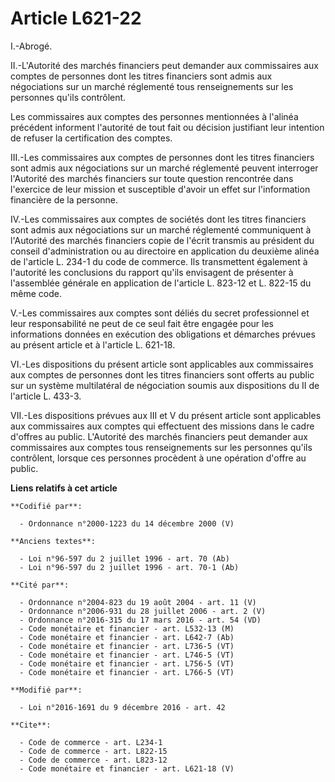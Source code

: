 # Article L621-22

I.-Abrogé. 

II.-L'Autorité des marchés financiers peut demander aux commissaires aux comptes de personnes dont les titres financiers sont
admis aux négociations sur un marché réglementé tous renseignements sur les personnes qu'ils contrôlent. 

Les commissaires aux comptes des personnes mentionnées à l'alinéa précédent informent l'autorité de tout fait ou décision
justifiant leur intention de refuser la certification des comptes. 

III.-Les commissaires aux comptes de personnes dont les titres financiers sont admis aux négociations sur un marché
réglementé peuvent interroger l'Autorité des marchés financiers sur toute question rencontrée dans l'exercice de leur mission
et susceptible d'avoir un effet sur l'information financière de la personne. 

IV.-Les commissaires aux comptes de sociétés dont les titres financiers sont admis aux négociations sur un marché réglementé
communiquent à l'Autorité des marchés financiers copie de l'écrit transmis au président du conseil d'administration ou au
directoire en application du deuxième alinéa de l'article L. 234-1 du code de commerce. Ils transmettent également à
l'autorité les conclusions du rapport qu'ils envisagent de présenter à l'assemblée générale en application de l'article L.
823-12 et L. 822-15 du même code.

V.-Les commissaires aux comptes sont déliés du secret professionnel et leur responsabilité ne peut de ce seul fait être
engagée pour les informations données en exécution des obligations et démarches prévues au présent article et à l'article L.
621-18. 

VI.-Les dispositions du présent article sont applicables aux commissaires aux comptes de personnes dont les titres financiers
sont offerts au public sur un système multilatéral de négociation soumis aux dispositions du II de l'article L. 433-3.

VII.-Les dispositions prévues aux III et V du présent article sont applicables aux commissaires aux comptes qui effectuent
des missions dans le cadre d'offres au public. L'Autorité des marchés financiers peut demander aux commissaires aux comptes
tous renseignements sur les personnes qu'ils contrôlent, lorsque ces personnes procèdent à une opération d'offre au public.

**Liens relatifs à cet article**

	**Codifié par**:

	  - Ordonnance n°2000-1223 du 14 décembre 2000 (V)

	**Anciens textes**:

	  - Loi n°96-597 du 2 juillet 1996 - art. 70 (Ab)
	  - Loi n°96-597 du 2 juillet 1996 - art. 70-1 (Ab)

	**Cité par**:

	  - Ordonnance n°2004-823 du 19 août 2004 - art. 11 (V)
	  - Ordonnance n°2006-931 du 28 juillet 2006 - art. 2 (V)
	  - Ordonnance n°2016-315 du 17 mars 2016 - art. 54 (VD)
	  - Code monétaire et financier - art. L532-13 (M)
	  - Code monétaire et financier - art. L642-7 (Ab)
	  - Code monétaire et financier - art. L736-5 (VT)
	  - Code monétaire et financier - art. L746-5 (VT)
	  - Code monétaire et financier - art. L756-5 (VT)
	  - Code monétaire et financier - art. L766-5 (VT)

	**Modifié par**:

	  - Loi n°2016-1691 du 9 décembre 2016 - art. 42

	**Cite**:

	  - Code de commerce - art. L234-1
	  - Code de commerce - art. L822-15
	  - Code de commerce - art. L823-12
	  - Code monétaire et financier - art. L621-18 (V)
